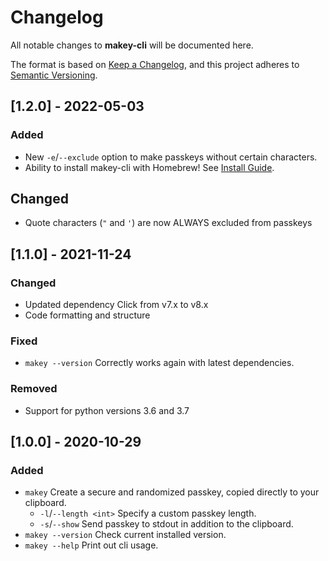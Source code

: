 # Changelog

All notable changes to **makey-cli** will be documented here.

The format is based on
[Keep a Changelog](https://keepachangelog.com/en/1.0.0/ "Keep a Changelog"),
and this project adheres to
[Semantic Versioning](https://semver.org/spec/v2.0.0.html "Semantic Versioning").

## [1.2.0] - 2022-05-03

### Added

- New `-e`/`--exclude` option to make passkeys without certain characters.
- Ability to install makey-cli with Homebrew! See [Install Guide](install.md
  "Install Guide").

## Changed

- Quote characters (`"` and `'`) are now ALWAYS excluded from passkeys

## [1.1.0] - 2021-11-24

### Changed

- Updated dependency Click from v7.x to v8.x
- Code formatting and structure

### Fixed

- `makey --version` Correctly works again with latest dependencies.

### Removed

- Support for python versions 3.6 and 3.7

## [1.0.0] - 2020-10-29

### Added

- `makey` Create a secure and randomized passkey, copied directly to your clipboard.
  - `-l`/`--length <int>` Specify a custom passkey length.
  - `-s`/`--show` Send passkey to stdout in addition to the clipboard.
- `makey --version` Check current installed version.
- `makey --help` Print out cli usage.
